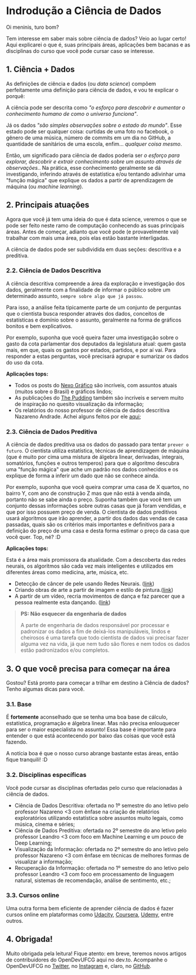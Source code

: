 # Indrodução a Ciência de Dados

Oi meninis, turo bom?

Tem interesse em saber mais sobre ciência de dados? Veio ao lugar certo! Aqui explicarei o que é, suas principais áreas, aplicações bem bacanas e as disciplinas do curso que você pode cursar caso se interesse.

## 1. Ciência + Dados

As definições de ciência e dados (ou *data science*) compõem perfeitamente uma definição para ciência de dados, e vou te explicar o porquê:

A ciência pode ser descrita como *"o esforço para descobrir e aumentar o conhecimento humano de como o universo funciona"*.

Já os dados *"são simples observações sobre o estado do mundo"*. Esse estado pode ser qualquer coisa: curtidas de uma foto no facebook, o gênero de uma música, número de commits em um dia no GitHub, a quantidade de sanitários de uma escola, enfim... *qualquer coisa mesmo*.

Então, um significado para ciência de dados poderia ser *o esforço para explorar, descobrir e extrair conhecimento sobre um assunto através de observações.*. Na prática, esse conhecimento geralmente se dá investigando, inferindo através de estatística e/ou tentando adivinhar uma "função mágica" que explique os dados a partir de aprendizagem de máquina (ou *machine learning*).

## 2. Principais atuações 

Agora que você já tem uma ideia do que é data science, veremos o que se pode ser feito neste ramo de computação conhecendo as suas principais áreas. Antes de começar, adianto que você pode (e provavelmente vai) trabalhar com mais uma área, pois elas estão bastante interligadas.

A ciência de dados pode ser subdividida em duas seções: descritiva e a preditiva. 
 
### 2.2. Ciência de Dados Descritiva

A ciência descritiva compreende a área da exploração e investigação dos dados, geralmente com a finalidade de informar o público sobre um determinado assunto, `sempre sobre algo que já passou`. 

Para isso, a análise feita tipicamente parte de um conjunto de perguntas que o cientista busca responder através dos dados, conceitos de estatísticas e domínio sobre o assunto, geralmente na forma de gráficos bonitos e bem explicativos. 

Por exemplo, suponha que você queira fazer uma investigação sobre o gasto da cota parlamentar dos deputados da legislatura atual: quem gasta mais, em que, quais os gastos por estados, partidos, e por aí vai. Para responder a estas perguntas, você precisará agrupar e sumarizar os dados do uso da cota.


**Aplicações tops:** 
* Todos os posts do [Nexo Gráfico](https://www.nexojornal.com.br/grafico/) são incríveis, com assuntos atuais (muitos sobre o Brasil) e gráficos lindos;
* As publicações do [The Pudding](https://pudding.cool/) também são incríveis e servem muito de inspiração no quesito visualização da informação;
* Os relatórios do nosso professor de ciência de dados descritiva Nazareno Andrade. Achei alguns feitos por ele [aqui](https://rpubs.com/nazareno);


### 2.3. Ciência de Dados Preditiva

A ciência de dados preditiva usa os dados do passado para tentar `prever o futuro`. O cientista utiliza estatística, técnicas de aprendizagem de máquina (que é muito por cima uma mistura de álgebra linear, derivadas, integrais, somatórios, funções e outros temperos) para que o algoritmo descubra uma "função mágica" que ache um padrão nos dados conhecidos e os explique de forma a inferir um dado que não se conhece ainda. 

Por exemplo, suponha que você queira comprar uma casa de X quartos, no bairro Y, com ano de construção Z mas que não está à venda ainda, portanto não se sabe ainda o preço. Suponha também que você tem um conjunto dessas informações sobre outras casas que já foram vendidas, e que por isso possuem preço de venda. O cientista de dados preditivos usará algoritmos que irão aprender, a partir dos dados das vendas de casa passadas, quais são os critérios mais importantes e definitivos para a definição do preço de uma casa e desta forma estimar o preço da casa que você quer. Top, né? :D

**Aplicações tops:** 

Esta é a área mais promissora da atualidade. Com a descoberta das redes neurais, os algoritmos são cada vez mais inteligentes e utilizados em diferentes áreas como medicina, arte, música, etc.

* Detecção de câncer de pele usando Redes Neurais. ([link](https://medium.com/@mishaallakhani/detecting-skin-cancer-using-deep-learning-82deba830328))
* Criando obras de arte a partir de imagem e estilo de pintura.([link](https://medium.com/tensorflow/neural-style-transfer-creating-art-with-deep-learning-using-tf-keras-and-eager-execution-7d541ac31398))
* A partir de um vídeo, recria movimentos de dança e faz parecer que a pessoa realmente esta dançando. ([link](https://carolineec.github.io/everybody_dance_now/))

>**PS: Não esquecer da engenharia de dados**
>
>A parte de engenharia de dados responsável por processar e padronizar os dados a fim de deixá-los manipuláveis, lindos e cheirosos é uma tarefa que  todo cientista de dados vai precisar fazer alguma vez na vida, já que nem tudo são flores e nem todos os dados estão padronizados e/ou completos.

## 3. O que você precisa para começar na área 

Gostou? Está pronto para começar a trilhar em destino à Ciência de dados? Tenho algumas dicas para você.

### 3.1. Base

É **fortemente** aconselhado que se tenha uma boa base de cálculo, estatística, programação e álgebra linear. Mas não precisa enlouquecer para ser o maior especialista no assunto! Essa base é importante para entender o que está acontecendo por baixo das coisas que você está fazendo. 

A notícia boa é que o nosso curso abrange bastante estas áreas, então fique tranquili! :D

### 3.2. Disciplinas específicas

Você pode cursar as disciplinas ofertadas pelo curso que relacionadas à ciência de dados.

 * Ciência de Dados Descritiva: ofertada no 1º semestre do ano letivo pelo professor Nazareno <3 com ênfase na criação de relatórios exploratórios utilizando estatística sobre assuntos muito legais, como música, cinema e séries;
 * Ciência de Dados Preditiva: ofertada no 2º semestre do ano letivo pelo professor Leandro <3 com foco em Machine Learning e um pouco de Deep Learning;
 * Visualização da Informação: ofertada no 2º semestre do ano letivo pelo professor Nazareno <3 com ênfase em técnicas de melhores formas de visualizar a informação;
 * Recuperação da Informação: ofertada no 1º semestre do ano letivo pelo professor Leandro <3 com foco em processamento de linguagem natural, sistemas de recomendação, análise de sentimento, etc.;

### 3.3. Cursos online  

Uma outra forma bem eficiente de aprender ciência de dados é fazer cursos online em plataformas como [Udacity](https://www.udacity.com/), [Coursera](https://www.coursera.org/), [Udemy](https://www.udemy.com/), entre outros.

## 4. Obrigada!

Muito obrigada pela leitura! Fique atento: em breve, teremos novos artigos de contribuidores do OpenDevUFCG aqui no dev.to. Acompanhe o OpenDevUFCG no [Twitter](https://twitter.com/OpenDevUFCG), no [Instagram](https://www.instagram.com/OpenDevUFCG/) e, claro, no [GitHub](https://github.com/OpenDevUFCG).